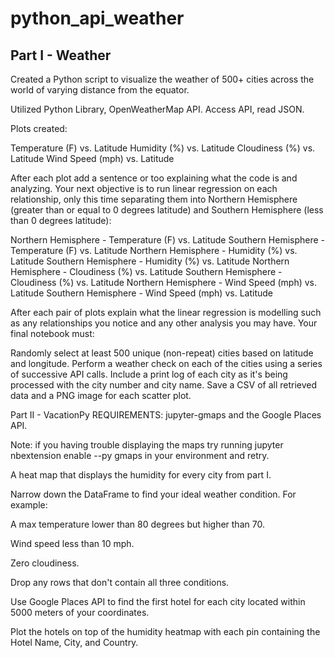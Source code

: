 # python_api_weather

## Part I - Weather

Created a Python script to visualize the weather of 500+ cities across the world of varying distance from the equator. 

Utilized Python Library, OpenWeatherMap API. Access API, read JSON.

Plots created:

Temperature (F) vs. Latitude
Humidity (%) vs. Latitude
Cloudiness (%) vs. Latitude
Wind Speed (mph) vs. Latitude

After each plot add a sentence or too explaining what the code is and analyzing.
Your next objective is to run linear regression on each relationship, only this time separating them into Northern Hemisphere (greater than or equal to 0 degrees latitude) and Southern Hemisphere (less than 0 degrees latitude):

Northern Hemisphere - Temperature (F) vs. Latitude
Southern Hemisphere - Temperature (F) vs. Latitude
Northern Hemisphere - Humidity (%) vs. Latitude
Southern Hemisphere - Humidity (%) vs. Latitude
Northern Hemisphere - Cloudiness (%) vs. Latitude
Southern Hemisphere - Cloudiness (%) vs. Latitude
Northern Hemisphere - Wind Speed (mph) vs. Latitude
Southern Hemisphere - Wind Speed (mph) vs. Latitude

After each pair of plots explain what the linear regression is modelling such as any relationships you notice and any other analysis you may have.
Your final notebook must:

Randomly select at least 500 unique (non-repeat) cities based on latitude and longitude.
Perform a weather check on each of the cities using a series of successive API calls.
Include a print log of each city as it's being processed with the city number and city name.
Save a CSV of all retrieved data and a PNG image for each scatter plot.



Part II - VacationPy
REQUIREMENTS: jupyter-gmaps and the Google Places API.

Note: if you having trouble displaying the maps try running jupyter nbextension enable --py gmaps in your environment and retry.


A heat map that displays the humidity for every city from part I.

Narrow down the DataFrame to find your ideal weather condition. For example:

A max temperature lower than 80 degrees but higher than 70.

Wind speed less than 10 mph.

Zero cloudiness.

Drop any rows that don't contain all three conditions. 

Use Google Places API to find the first hotel for each city located within 5000 meters of your coordinates.

Plot the hotels on top of the humidity heatmap with each pin containing the Hotel Name, City, and Country.
